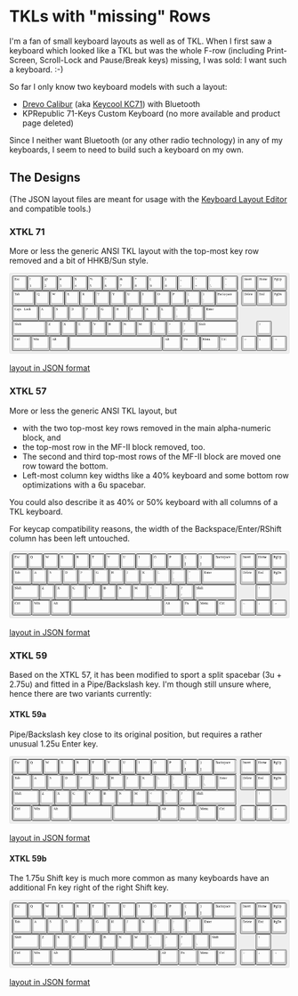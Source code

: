 TKLs with "missing" Rows
========================

I'm a fan of small keyboard layouts as well as of TKL. When I first
saw a keyboard which looked like a TKL but was the whole F-row
(including Print-Screen, Scroll-Lock and Pause/Break keys) missing, I
was sold: I want such a keyboard. :-)

So far I only know two keyboard models with such a layout:

* [Drevo Calibur](https://www.drevo.net/product/keyboard/calibur) (aka
  [Keycool
  KC71](https://drop.com/buy/kc71-rgb-bluetooth-mechanical-keyboard?mode=guest_open))
  with Bluetooth
* KPRepublic 71-Keys Custom Keyboard (no more available and product
  page deleted)

<!-- was https://kprepublic.com/products/custom-mechanical-keyboard-kit-71-keys-kinds-of-led-effects-pcb-70-keycool-gaming-keyboard-led-backlight-available -->

Since I neither want Bluetooth (or any other radio technology) in any
of my keyboards, I seem to need to build such a keyboard on my own.

The Designs
-----------

(The JSON layout files are meant for usage with the [Keyboard Layout
Editor](http://www.keyboard-layout-editor.com/) and compatible tools.)

### XTKL 71

More or less the generic ANSI TKL layout with the top-most key row
removed and a bit of HHKB/Sun style.

![XTKL 71](Images/XTKL-71.png)

[layout in JSON format](Layouts/XTKL-71.json)

### XTKL 57

More or less the generic ANSI TKL layout, but

* with the two top-most key rows removed in the main alpha-numeric
  block, and
* the top-most row in the MF-II block removed, too.
* The second and third top-most rows of the MF-II block are moved one
  row toward the bottom.
* Left-most column key widths like a 40% keyboard and some bottom row
  optimizations with a 6u spacebar.
  
You could also describe it as 40% or 50% keyboard with all columns of
a TKL keyboard.

For keycap compatibility reasons, the width of the
Backspace/Enter/RShift column has been left untouched.

![XTKL 57](Images/XTKL-57.png)

[layout in JSON format](Layouts/XTKL-57.json)

### XTKL 59

Based on the XTKL 57, it has been modified to sport a split spacebar
(3u + 2.75u) and fitted in a Pipe/Backslash key. I'm though still
unsure where, hence there are two variants currently:

#### XTKL 59a

Pipe/Backslash key close to its original position, but requires a
rather unusual 1.25u Enter key.

![XTKL 59a](Images/XTKL-59a.png)

[layout in JSON format](Layouts/XTKL-59a.json)

#### XTKL 59b

The 1.75u Shift key is much more common as many keyboards have an
additional Fn key right of the right Shift key.

![XTKL 59b](Images/XTKL-59b.png)

[layout in JSON format](Layouts/XTKL-59b.json)
